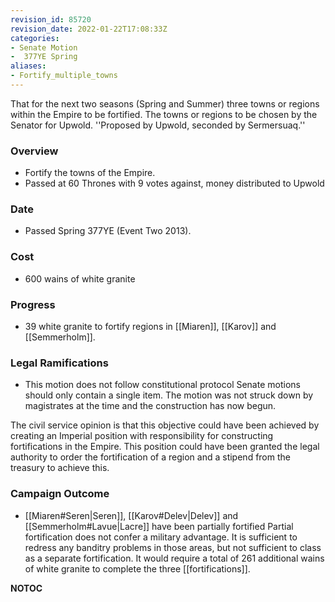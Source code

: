 ```yaml
---
revision_id: 85720
revision_date: 2022-01-22T17:08:33Z
categories:
- Senate Motion
-  377YE Spring
aliases:
- Fortify_multiple_towns
---
```


That for the next two seasons (Spring and Summer) three towns or regions within the Empire to be fortified. The towns or regions to be chosen by the Senator for Upwold.
''Proposed by Upwold, seconded by Sermersuaq.''

### Overview
* Fortify the towns of the Empire.
* Passed at 60 Thrones with 9 votes against, money distributed to Upwold

### Date
* Passed Spring 377YE (Event Two 2013).

### Cost
* 600 wains of white granite

### Progress
* 39 white granite to fortify regions in [[Miaren]], [[Karov]] and [[Semmerholm]].

### Legal Ramifications
* This motion does not follow constitutional protocol
Senate motions should only contain a single item. The motion was not struck down by magistrates at the time and the construction has now begun.

The civil service opinion is that this objective could have been achieved by creating an Imperial position with responsibility for constructing fortifications in the Empire. This position could have been granted the legal authority to order the fortification of a region and a stipend from the treasury to achieve this.

### Campaign Outcome
* [[Miaren#Seren|Seren]], [[Karov#Delev|Delev]] and [[Semmerholm#Lavue|Lacre]] have been partially fortified
Partial fortification does not confer a military advantage. It is sufficient to redress any banditry problems in those areas, but not sufficient to class as a separate fortification. It would require a total of 261 additional wains of white granite to complete the three [[fortifications]].



__NOTOC__